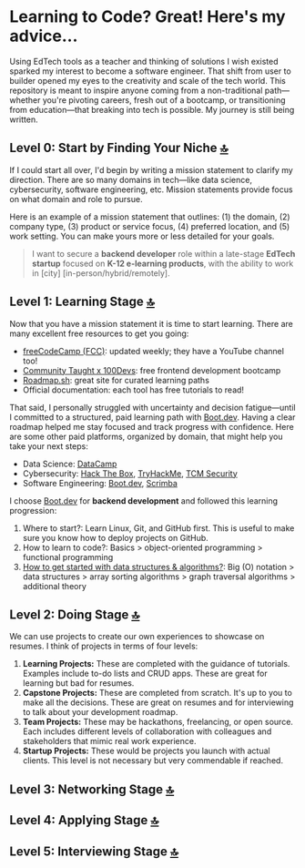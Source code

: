 # Learning to Code? Great! Here's my advice...

Using EdTech tools as a teacher and thinking of solutions I wish existed sparked my interest to become a software engineer. That shift from user to builder opened my eyes to the creativity and scale of the tech world. This repository is meant to inspire anyone coming from a non-traditional path—whether you're pivoting careers, fresh out of a bootcamp, or transitioning from education—that breaking into tech is possible. My journey is still being written.

## Level 0: Start by Finding Your Niche [🔝](#learning-to-code-great-heres-my-advice)

If I could start all over, I'd begin by writing a mission statement to clarify my direction. There are so many domains in tech—like data science, cybersecurity, software engineering, etc. Mission statements provide focus on what domain and role to pursue.

Here is an example of a mission statement that outlines: (1) the domain, (2) company type, (3) product or service focus, (4) preferred location, and (5) work setting. You can make yours more or less detailed for your goals.

> I want to secure a **backend developer** role within a late-stage **EdTech startup** focused on **K-12 e-learning products**, with the ability to work in [city] [in-person/hybrid/remotely].

## Level 1: Learning Stage [🔝](#learning-to-code-great-heres-my-advice)

Now that you have a mission statement it is time to start learning. There are many excellent free resources to get you going:

- [freeCodeCamp (FCC)](https://www.freecodecamp.org/): updated weekly; they have a YouTube channel too!
- [Community Taught x 100Devs](https://communitytaught.org/): free frontend development bootcamp
- [Roadmap.sh](https://roadmap.sh/): great site for curated learning paths
- Official documentation: each tool has free tutorials to read!

That said, I personally struggled with uncertainty and decision fatigue—until I committed to a structured, paid learning path with [Boot.dev](https://www.boot.dev/). Having a clear roadmap helped me stay focused and track progress with confidence. Here are some other paid platforms, organized by domain, that might help you take your next steps:

- Data Science: [DataCamp](https://www.datacamp.com/)
- Cybersecurity: [Hack The Box](https://www.hackthebox.com/), [TryHackMe](https://tryhackme.com/), [TCM Security](https://tcm-sec.com/)
- Software Engineering: [Boot.dev](https://www.boot.dev/), [Scrimba](https://scrimba.com/)

I choose [Boot.dev](https://www.boot.dev/) for **backend development** and followed this learning progression:

1. Where to start?: Learn Linux, Git, and GitHub first. This is useful to make sure you know how to deploy projects on GitHub.
2. How to learn to code?: Basics > object-oriented programming > functional programming
3. [How to get started with data structures & algorithms?](https://github.com/barronbytes/learning-to-code/tree/main/data-structures-and-algorithms): Big (O) notation > data structures > array sorting algorithms > graph traversal algorithms > additional theory

## Level 2: Doing Stage [🔝](#learning-to-code-great-heres-my-advice)

We can use projects to create our own experiences to showcase on resumes. I think of projects in terms of four levels:

1. **Learning Projects:** These are completed with the guidance of tutorials. Examples include to-do lists and CRUD apps. These are great for learning but bad for resumes.
2. **Capstone Projects:** These are completed from scratch. It's up to you to make all the decisions. These are great on resumes and for interviewing to talk about your development roadmap.
3. **Team Projects:** These may be hackathons, freelancing, or open source. Each includes different levels of collaboration with colleagues and stakeholders that mimic real work experience.
4. **Startup Projects:** These would be projects you launch with actual clients. This level is not necessary but very commendable if reached.

## Level 3: Networking Stage [🔝](#learning-to-code-great-heres-my-advice)

## Level 4: Applying Stage [🔝](#learning-to-code-great-heres-my-advice)

## Level 5: Interviewing Stage [🔝](#learning-to-code-great-heres-my-advice)
